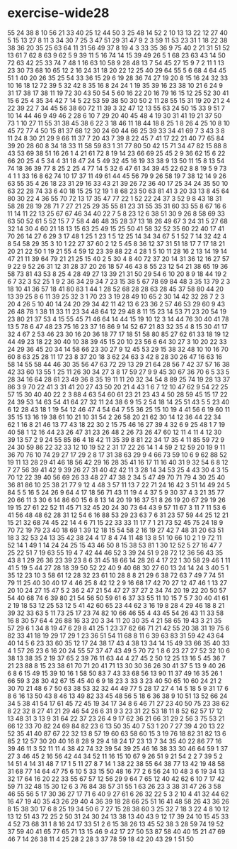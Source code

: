 # exercise-wide28
55
24
38
8
10
56
21
33
40
25
12
44
50
3
25
48
14
52
2
10
13
13
22
12
27
40
5
15
13
27
8
11
3
34
30
7
25
3
47
51
29
31
47
9
2
3
59
11
53
23
31
1
18
22
38
38
36
20
35
25
63
64
11
31
56
49
37
8
19
4
3
33
35
36
9
75
40
2
21
31
51
52
13
61
7
62
8
63
9
62
5
9
39
11
5
16
74
14
15
39
49
26
5
1
68
23
63
43
14
50
72
63
42
25
33
74
7
48
1
16
63
10
58
9
28
48
13
7
54
45
27
15
9
7
2
11
1
13
23
30
73
68
10
65
12
2
16
24
31
18
20
22
12
25
40
29
64
55
5
6
68
4
64
45
51
1
40
20
26
35
25
54
33
36
15
29
6
19
28
36
74
27
19
20
8
15
16
24
32
33
10
16
18
12
72
39
5
32
42
8
35
16
8
24
24
1
19
35
39
16
23
38
10
21
6
24
9
31
17
38
17
38
11
19
72
30
43
50
54
5
60
16
22
20
16
79
16
15
12
25
52
30
41
15
6
25
4
35
34
42
7
14
5
22
53
59
38
50
30
50
2
11
28
55
15
31
19
20
21
2
4
22
39
22
7
34
45
56
38
60
72
11
39
3
32
47
12
13
55
63
24
50
15
33
9
51
7
10
14
44
46
9
49
46
2
28
6
10
7
29
20
40
45
48
4
19
30
31
41
19
21
37
50
73
1
10
27
11
55
31
38
45
38
6
22
3
18
46
11
18
44
18
8
25
1
8
26
4
25
10
8
10
45
72
77
4
50
15
81
37
68
12
30
24
60
44
66
25
39
33
34
41
69
7
3
43
3
8
11
24
8
30
21
29
9
66
11
37
7
20
43
7
39
8
22
45
7
41
17
22
21
40
77
65
84
39
20
28
60
8
34
18
33
11
58
59
83
1
31
77
80
50
42
15
71
34
47
82
15
88
8
43
53
69
38
51
16
26
1
4
21
61
72
8
19
14
23
66
69
25
45
2
9
36
62
15
6
22
66
20
25
4
5
34
4
31
18
47
24
5
49
32
45
16
19
33
38
9
13
50
11
15
8
13
54
74
18
36
39
77
8
25
2
25
4
77
14
5
32
6
47
61
34
39
45
22
62
8
8
19
5
9
73
4
1
1
33
16
8
62
74
10
17
37
11
49
61
44
45
56
79
9
26
58
19
7
38
12
14
9
26
63
55
35
4
26
18
23
31
29
16
33
43
21
39
26
72
36
40
17
25
34
24
35
50
10
63
22
28
74
33
6
40
18
15
25
12
19
1
8
68
23
50
63
81
41
3
20
33
13
8
45
64
80
30
22
4
36
55
70
72
13
17
35
47
77
22
1
52
22
24
37
3
52
9
8
43
18
31
58
28
28
19
28
71
7
27
21
25
29
35
55
81
23
31
55
35
31
60
33
55
8
67
16
6
11
14
11
22
13
25
67
67
46
34
40
22
7
5
8
23
12
6
38
51
30
9
26
8
58
69
33
63
50
52
61
5
52
15
7
7
58
4
46
48
35
28
37
13
18
26
49
67
3
24
31
5
27
68
32
14
30
4
60
21
18
13
15
63
25
49
15
25
50
41
58
32
52
35
60
22
40
17
41
70
26
14
27
6
29
3
17
48
1
25
1
23
1
5
12
25
14
34
34
67
5
1
52
7
14
32
42
4
8
54
58
29
35
3
10
1
22
27
37
60
2
12
5
45
8
36
12
37
31
51
18
17
7
17
18
21
20
21
22
50
1
19
21
55
4
59
12
23
39
88
22
4
28
1
5
10
11
28
16
2
13
14
19
14
47
21
11
39
64
79
21
21
25
15
40
2
5
30
4
8
40
72
37
20
14
31
36
12
16
27
57
9
22
9
52
26
31
12
31
28
37
20
26
18
57
46
43
8
55
23
12
54
21
38
65
19
36
58
73
81
43
53
8
25
4
28
49
27
13
39
21
31
50
29
54
6
10
20
8
9
18
44
19
2
6
7
32
3
52
25
1
9
2
36
34
29
34
7
23
15
38
5
67
78
69
84
48
3
35
13
79
2
3
18
10
41
36
57
18
41
80
83
1
44
1
28
52
68
28
28
63
28
45
37
58
80
44
20
13
39
25
8
6
11
39
25
32
3
1
70
23
3
19
28
49
10
65
2
30
14
42
32
28
7
2
3
20
4
26
5
10
40
14
24
20
29
34
42
11
42
13
6
23
36
2
57
46
53
29
60
9
43
26
48
78
1
38
11
33
11
23
34
48
64
12
29
48
8
11
15
23
14
53
71
23
20
54
19
23
80
21
37
53
4
15
55
45
71
46
64
14
44
15
19
10
12
3
14
44
76
30
40
41
78
13
5
78
6
47
48
23
75
16
23
37
16
86
9
14
52
67
21
83
32
35
4
8
15
30
41
17
32
4
67
2
53
46
23
30
16
20
36
18
77
17
18
51
58
80
85
27
62
61
33
18
19
12
44
49
23
18
22
30
40
10
38
39
45
15
20
10
23
56
6
64
30
27
3
10
20
22
33
24
29
36
45
20
34
14
58
66
23
30
27
9
12
45
53
29
15
38
32
48
10
10
16
70
60
8
63
25
28
11
17
23
8
37
20
18
3
62
24
63
3
42
8
28
30
26
47
16
63
16
58
14
55
58
44
46
30
35
56
47
63
72
29
13
29
21
64
28
56
7
42
37
57
16
38
42
33
60
13
55
1
25
11
26
30
34
27
3
8
17
59
27
9
9
45
30
67
36
70
6
5
33
5
28
34
16
64
28
61
23
49
36
8
35
19
11
11
20
32
34
54
8
89
25
74
19
28
13
37
86
3
9
70
22
41
3
31
41
20
27
43
50
20
21
4
43
1
6
7
12
10
47
62
9
54
22
25
57
15
30
40
40
22
2
3
88
4
63
54
60
61
23
21
23
43
4
50
28
59
45
15
17
22
24
39
53
14
63
54
41
64
27
32
11
24
38
6
9
15
2
54
18
14
25
51
43
5
5
23
40
6
12
28
43
18
1
19
54
12
46
47
4
54
64
7
55
36
25
15
10
19
4
41
56
6
19
60
11
35
15
13
16
19
38
61
10
21
10
31
54
2
26
58
20
21
62
30
14
12
36
44
22
34
62
1
16
8
21
46
13
77
43
18
22
30
2
15
75
46
16
27
39
4
32
6
9
25
48
1
7
19
40
58
1
12
16
44
23
26
47
31
23
26
48
2
26
73
26
47
60
12
11
4
11
4
12
30
39
13
57
2
9
24
55
85
86
4
18
42
11
35
39
8
81
22
34
17
35
4
11
85
59
72
9
24
30
59
86
22
32
33
12
10
19
52
2
31
17
22
26
14
1
4
59
2
12
59
20
19
9
11
36
70
76
10
74
29
27
17
29
2
8
17
31
38
63
29
9
4
66
73
59
10
6
9
62
88
52
19
11
13
28
29
41
46
18
56
42
29
16
28
35
41
16
17
11
16
40
31
9
32
54
6
8
12
7
27
56
39
41
42
9
39
26
27
31
40
42
42
11
3
28
14
34
53
25
4
43
30
4
3
15
70
12
22
39
40
56
69
26
33
48
27
47
38
2
34
5
47
49
70
71
79
4
30
25
40
36
81
86
10
25
38
21
77
9
12
4
48
3
57
11
13
7
22
71
24
16
42
3
51
14
49
24
5
84
5
5
16
5
24
26
9
64
4
17
18
56
71
43
11
19
4
4
37
5
9
30
37
4
3
21
35
77
20
66
11
3
30
6
14
86
60
15
6
8
13
14
20
19
16
37
51
8
26
19
20
67
29
19
26
19
15
27
61
22
52
11
45
71
32
45
20
24
30
73
64
43
9
57
11
67
3
11
7
11
53
6
41
56
48
48
62
28
31
12
54
6
16
88
53
29
23
63
7
6
31
23
57
59
44
25
12
21
15
21
32
68
74
45
22
14
4
6
71
15
22
33
33
11
17
7
1
21
73
52
45
75
24
18
9
70
72
19
79
23
40
18
69
1
39
12
18
15
54
58
2
16
19
27
42
7
48
31
20
63
51
18
3
32
53
24
13
35
42
38
24
4
17
8
4
74
11
48
13
8
51
10
66
10
2
1
9
72
11
52
14
1
49
1
14
24
24
25
15
43
46
50
8
15
38
53
81
1
30
12
52
5
27
16
47
7
25
22
51
7
19
63
55
19
4
7
42
44
46
52
3
39
24
51
9
28
72
12
36
56
43
35
43
8
1
29
26
36
23
39
23
8
6
31
45
18
66
14
28
26
4
17
22
1
30
58
29
46
1
11
41
5
19
5
44
27
28
18
39
50
52
22
40
9
40
68
30
27
60
13
24
14
24
3
40
5
1
35
12
23
10
3
58
61
12
28
32
23
61
10
28
8
8
21
29
6
38
72
63
7
49
7
74
51
79
11
25
40
30
40
17
4
46
25
8
42
12
2
9
16
68
17
42
70
27
12
47
46
1
13
27
20
10
24
27
15
47
5
2
36
2
47
21
54
47
27
37
27
2
34
74
20
19
22
20
50
57
54
40
68
74
6
39
80
21
54
56
50
59
61
6
37
33
55
11
10
15
7
5
7
30
40
41
61
2
19
18
53
12
25
53
12
5
41
42
60
65
23
44
62
3
16
19
8
28
4
29
46
18
8
21
39
32
33
63
5
11
73
25
17
23
74
82
10
66
46
55
4
43
45
54
26
43
11
33
58
16
8
30
57
64
4
26
88
16
33
20
3
34
11
20
30
35
4
21
58
65
19
43
3
21
35
57
29
6
1
34
8
19
47
6
29
8
41
25
1
23
37
62
66
71
21
42
55
20
38
31
19
75
6
82
33
41
18
19
29
17
29
1
23
36
51
54
11
68
8
11
6
39
63
83
31
59
42
43
64
40
14
5
6
23
33
60
35
12
17
24
38
17
43
4
38
13
34
14
15
49
33
66
35
40
33
4
1
57
26
23
6
16
20
24
55
57
37
47
43
49
5
70
72
1
8
6
23
27
27
52
32
10
6
38
13
38
35
2
19
37
65
2
39
76
11
63
44
4
27
45
2
50
12
25
13
16
5
45
36
7
21
23
88
8
15
23
38
61
70
71
20
41
71
13
30
30
36
26
30
41
37
5
13
9
40
26
6
8
6
15
49
15
39
10
16
1
58
50
83
7
43
33
68
56
13
90
11
37
49
16
35
26
1
66
59
3
28
30
42
67
15
45
40
6
9
18
23
3
33
3
23
40
50
65
10
60
24
21
2
30
70
21
48
6
7
50
63
38
53
32
32
44
49
77
5
28
17
27
4
14
5
18
5
9
31
17
6
8
6
16
13
50
43
8
46
13
49
82
33
45
48
56
5
18
6
36
38
9
10
51
13
52
66
24
34
5
38
41
54
17
61
45
72
45
19
34
17
34
8
6
46
71
27
23
40
50
75
23
38
62
8
22
32
8
27
41
21
29
46
54
26
6
31
9
3
23
31
22
53
18
11
8
52
62
57
17
12
13
48
31
3
13
9
31
64
22
37
23
26
4
9
17
62
36
21
66
31
29
2
56
3
75
53
21
66
12
33
70
82
24
69
84
82
23
6
13
50
35
40
7
53
1
20
7
27
39
4
20
13
22
52
35
41
40
87
67
22
32
13
8
57
19
60
63
58
60
15
3
19
76
18
82
31
82
13
6
85
2
12
57
30
20
40
16
8
28
9
29
4
18
24
17
23
13
7
34
35
40
22
86
77
16
39
46
11
3
52
11
11
4
38
42
74
32
39
54
39
25
46
16
38
33
30
46
64
59
1
37
27
3
46
45
2
16
56
42
44
34
52
11
16
15
10
67
9
26
51
9
21
54
2
2
7
39
5
2
14
51
4
14
31
48
7
17
1
5
11
27
8
7
14
1
38
22
38
55
64
38
77
13
42
19
48
58
31
68
77
14
64
47
75
6
10
5
33
15
50
48
16
77
2
6
56
24
10
48
3
6
19
34
13
32
17
64
16
20
22
33
55
67
57
12
56
29
9
64
7
65
12
40
42
62
6
10
7
17
42
59
71
32
48
15
30
12
6
3
76
84
38
57
31
55
1
63
26
23
3
38
31
47
26
3
58
46
55
56
5
17
30
36
27
17
71
6
40
9
27
61
6
26
32
22
5
3
2
10
4
41
32
44
62
16
47
19
40
35
43
26
29
40
4
36
39
18
28
66
25
51
16
41
48
58
26
43
36
26
8
15
38
30
17
6
8
25
19
34
50
6
7
27
15
28
38
60
3
25
32
7
18
3
22
4
8
10
12
13
12
51
43
72
25
2
50
31
24
30
24
13
38
13
40
43
9
12
17
39
24
10
15
45
33
4
52
73
68
31
1
8
16
24
17
33
51
2
6
15
38
26
13
45
52
38
3
28
59
74
19
52
37
59
40
41
65
77
65
71
13
15
46
9
42
17
27
50
53
87
58
40
40
15
21
47
69
46
7
14
26
38
11
4
25
28
2
28
3
37
78
59
18
42
20
43
29
1
51
50
